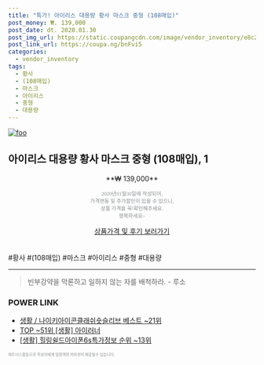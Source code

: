 ```yaml
--- 
title: "특가! 아이리스 대용량 황사 마스크 중형 (108매입)" 
post_money: ₩. 139,000 
post_date: dt. 2020.01.30 
post_img_url: https://static.coupangcdn.com/image/vendor_inventory/e8c2/3699bf8dc2c133058e0a6d5baf9af6aa8d4ae42f9c3bed86fd1af5f61a20.jpg 
post_link_url: https://coupa.ng/bnFvi5 
categories: 
  - vendor_inventory 
tags: 
  - 황사 
  - (108매입) 
  - 마스크 
  - 아이리스 
  - 중형 
  - 대용량 
--- 
```

[![foo](https://static.coupangcdn.com/image/vendor_inventory/e8c2/3699bf8dc2c133058e0a6d5baf9af6aa8d4ae42f9c3bed86fd1af5f61a20.jpg)](https://coupa.ng/bnFvi5) 

## 아이리스 대용량 황사 마스크 중형 (108매입), 1 
<p style="text-align: center;">**₩ 139,000**</p> 
<p style="text-align: center;"><span style="color: #898c8f; font-family: Georgia,Times,serif; font-size: 0.75em;">2020년01월30일에 작성되어, <br>가격변동 및 추가할인이 있을 수 있으니,<br> 상품 가격을 꼭!확인해주세요.<br>행복하세요~</span> 
</p>	 
<div markdown="0" style="text-align: center;"><a href="https://coupa.ng/bnFvi5" class="btn btn--success">상품가격 및 후기 보러가기</a></div> 
<br><br> 
  #황사 #(108매입) #마스크 #아이리스 #중형 #대용량 
<hr> 

> 빈부강약을 막론하고 일하지 않는 자를 배척하라. - 루소 


### POWER LINK

* <a href="https://blog.naver.com/santokki14/221782377630" target="_blank">생활 / 나이키아이콘클래쉬숏슬리브 베스트 ~21위</a>
* <a href="https://blog.naver.com/fasyy4321/221776201463" target="_blank"> TOP ~51위 [생활] 아이러너</a>
* <a href="https://blog.naver.com/fasyy4321/221770906690" target="_blank"> [생활] 힐링쉴드아이폰6s특가정보 순위 ~13위</a>

<span style="color: #898c8f; font-family: Georgia,Times,serif; font-size: 0.55em;">파트너스활동으로 작성자에게 일정액의 커미션이 제공될수 있습니다.</span> 
